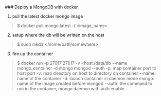 ### Deploy a MongoDB with docker

1. pull the latest docker mongo image  
> $ docker pull mongo:latest -t <image_name>

2. setup where the db will be written on the host  
> $ sudo mkdir </some/path/somewhere>

3. fire up the container  
> $ docker run -p 27017:27017 -v <host:/data/db --name mongo_container -d mongo mongod --auth
 -p: map container port to host port
 -v: map directory on host to directory on container
 --name: name of the container
 -d: launch container in daemon mode
 mongo: name of the image created before
 mongod --auth: the command to run in the container, mongo daemon with auth enable 
